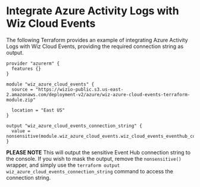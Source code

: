 # Integrate Azure Activity Logs with Wiz Cloud Events

The following Terraform provides an example of integrating Azure Activity Logs with Wiz Cloud Events, providing the required connection string as output.

```hcl
provider "azurerm" {
  features {}
}

module "wiz_azure_cloud_events" {
  source = "https://wizio-public.s3.us-east-2.amazonaws.com/deployment-v2/azure/wiz-azure-cloud-events-terraform-module.zip"

  location = "East US"
}

output "wiz_azure_cloud_events_connection_string" {
  value = nonsensitive(module.wiz_azure_cloud_events.wiz_cloud_events_eventhub_connection_string)
}
```

**PLEASE NOTE** This will output the sensitive Event Hub connection string to the console. If you wish to mask the output, remove the `nonsensitive()` wrapper, and simply use the `terraform output wiz_azure_cloud_events_connection_string` command to access the connection string.
